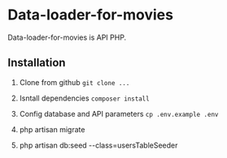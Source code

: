 # Data-loader-for-movies

Data-loader-for-movies is API PHP.

## Installation

1. Clone from github `git clone ...`

2. Isntall dependencies `composer install`

3. Config database and API parameters `cp .env.example .env`

4. php artisan migrate

5. php artisan db:seed --class=usersTableSeeder


